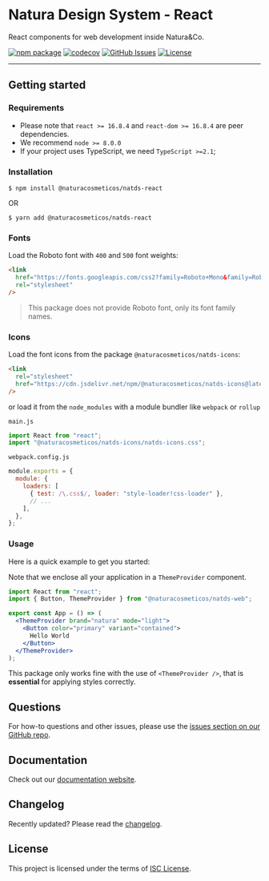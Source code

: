 # Natura Design System - React

React components for web development inside Natura&Co.

[![npm package](https://img.shields.io/npm/v/@naturacosmeticos/natds-react/latest.svg)](https://www.npmjs.com/package/@naturacosmeticos/natds-react)
[![codecov](https://codecov.io/gh/natura-cosmeticos/natds-js/branch/main/graph/badge.svg?token=ehUsMUSSbj)](https://codecov.io/gh/natura-cosmeticos/natds-js)
[![GitHub Issues](https://img.shields.io/github/issues/natura-cosmeticos/natds-js.svg)](https://github.com/natura-cosmeticos/natds-js/issues)
[![License](https://img.shields.io/badge/license-ISC-blue.svg)](https://opensource.org/licenses/ISC)

---

## Getting started

### Requirements

- Please note that `react >= 16.8.4` and `react-dom >= 16.8.4` are peer dependencies.
- We recommend `node >= 8.0.0`
- If your project uses TypeScript, we need `TypeScript >=2.1`;

### Installation

```shell script
$ npm install @naturacosmeticos/natds-react
```

OR

```shell script
$ yarn add @naturacosmeticos/natds-react
```

### Fonts

Load the Roboto font with `400` and `500` font weights:

```html
<link
  href="https://fonts.googleapis.com/css2?family=Roboto+Mono&family=Roboto:wght@400;500&display=swap"
  rel="stylesheet"
/>
```

> This package does not provide Roboto font, only its font family names.

### Icons

Load the font icons from the package `@naturacosmeticos/natds-icons`:

```html
<link
  rel="stylesheet"
  href="https://cdn.jsdelivr.net/npm/@naturacosmeticos/natds-icons@latest/dist/natds-icons.css"
/>
```

or load it from the `node_modules` with a module bundler like `webpack` or `rollup`

`main.js`

```javascript
import React from "react";
import "@naturacosmeticos/natds-icons/natds-icons.css";
```

`webpack.config.js`

```javascript
module.exports = {
  module: {
    loaders: [
      { test: /\.css$/, loader: "style-loader!css-loader" },
      // ...
    ],
  },
};
```

### Usage

Here is a quick example to get you started:

Note that we enclose all your application in a `ThemeProvider` component.

```jsx
import React from "react";
import { Button, ThemeProvider } from "@naturacosmeticos/natds-web";

export const App = () => (
  <ThemeProvider brand="natura" mode="light">
    <Button color="primary" variant="contained">
      Hello World
    </Button>
  </ThemeProvider>
);
```

This package only works fine with the use of `<ThemeProvider />`, that is **essential** for applying styles correctly.

## Questions

For how-to questions and other issues, please use the [issues section on our GitHub repo](https://github.com/natura-cosmeticos/natds-js/issues).

## Documentation

Check out our [documentation website](https://natds-web.natura.design/react/index.html).

## Changelog

Recently updated? Please read the [changelog](./CHANGELOG.md).

## License

This project is licensed under the terms of [ISC License](../../LICENSE).
